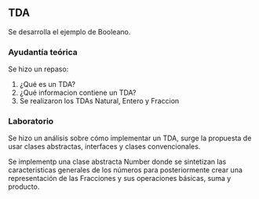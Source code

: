 ## TDA
Se desarrolla el ejemplo de Booleano.

### Ayudantía teórica
Se hizo un repaso:
1.  ¿Qué es un TDA?
2.  ¿Qué informacion contiene un TDA?
3.  Se realizaron los TDAs Natural, Entero y Fraccion

### Laboratorio
Se hizo un análisis sobre cómo implementar un TDA, surge la propuesta de usar clases abstractas, interfaces y clases convencionales.

Se implementp una clase abstracta Number donde se sintetizan las caracteristicas generales de los números para posteriormente crear una representación de las Fracciones y sus operaciones básicas, suma y producto.

